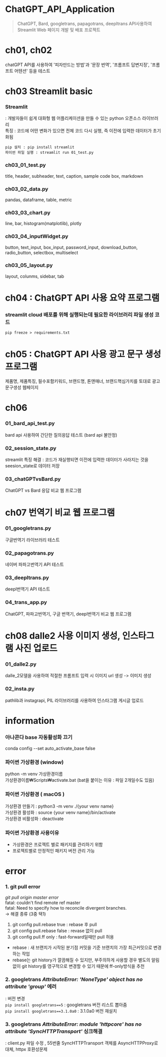 # ChatGPT_API_Application

> ChatGPT, Bard, googletrans, papagotrans, deepltrans API사용하여 Streamlit Web 페이지 개발 및 배포 프로젝트

# ch01, ch02

chatGPT API를 사용하여 '피자만드는 방법'과 '문장 번역', '프롬프트 답변지정', '프롬프트 어텐션' 등을 테스트

# ch03 Streamlit basic

### Streamlit

: 개발자들이 쉽게 대화형 웹 어플리케이션을 만들 수 있는 python 오픈소스 라이브러리  
특징 : 코드에 어떤 변화가 있으면 전체 코드 다시 실행, 즉 이전에 입력한 데이터가 초기화됨

```
pip 설치 : pip install streamlit
파이썬 파일 실행 : streamlit run 01_test.py
```

### ch03_01_test.py

title, header, subheader, text, caption, sample code box, markdown

### ch03_02_data.py

pandas, dataframe, table, metric

### ch03_03_chart.py

line, bar, histogram(matplotlib), plotly

### ch03_04_inputWidget.py

button, text_input, box_input, password_input, download_button, radio_button, selectbox, multiselect

### ch03_05_layout.py

layout, colunms, sidebar, tab

# ch04 : ChatGPT API 사용 요약 프로그램

### streamlit cloud 배포를 위해 실행되는데 필요한 라이브러리 파일 생성 코드

`pip freeze > requirements.txt`

# ch05 : ChatGPT API 사용 광고 문구 생성프로그램

제품명, 제품특징, 필수포함키워드, 브랜드명, 톤앤매너, 브랜드핵심가치를 토대로 광고문구생성 웹페이지

# ch06

### 01_bard_api_test.py

bard api 사용하여 간단한 질의응답 테스트 (bard api 불안정)

### 02_session_state.py

streamlit 특징 해결 : 코드가 재실행되면 이전에 입력한 데이터가 사라지는 것을 seesion_state로 데이터 저장

### 03_chatGPTvsBard.py

ChatGPT vs Bard 응답 비교 웹 프로그램

# ch07 번역기 비교 웹 프로그램

### 01_googletrans.py

구글번역기 라이브러리 테스트

### 02_papagotrans.py

네이버 파파고번역기 API 테스트

### 03_deepltrans.py

deepl번역기 API 테스트

### 04_trans_app.py

ChatGPT, 파파고번역기, 구글 번역기, deepl번역기 비교 웹 프로그램

# ch08 dalle2 사용 이미지 생성, 인스타그램 사진 업로드

### 01_dalle2.py

dalle_2모델을 사용하여 적절한 프롬프트 입력 시 이미지 url 생성 -> 이미지 생성

### 02_insta.py

pathlib과 instagrapi, PIL 라이브러리를 사용하여 인스타그램 게시글 업로드

# information

### 아나콘다 base 자동활성화 끄기

conda config --set auto_activate_base false

### 파이썬 가상환경 (window)

python -m venv 가상환경이름  
가상환경이름₩Scripts₩activate.bat (bat을 붙이는 이유 : 파일 2개일수도 있음)

### 파이썬 가상환경 ( macOS )

가상환경 만들기 : python3 -m venv ./{your venv name}  
가상환경 활성화 : source {your venv name}/bin/activate  
가상환경 비활성화 : deactivate

### 파이썬 가상환경 사용이유

- 가상환경은 프로젝트 별로 패키지를 관리하기 위함
- 프로젝트별로 안정적인 패키지 버전 관리 가능

# error

### 1. git pull error

_git pull origin master error_  
fatal: couldn't find remote ref master  
fatal: Need to specify how to reconcile divergent branches.  
-> 해결 종류 (3중 택1)

1. git config pull.rebase true : rebase 후 pull
2. git config pull.rebase false : revase 없이 pull
3. git config pull.ff only : fast-forward일때만 pull 허용

- rebase : 새 브랜치가 시작된 분기점 커밋을 기준 브랜치의 가장 최근커밋으로 변경하는 작업
- rebase는 git history가 깔끔해질 수 있지만, 부주의하게 사용할 경우 별도의 알림없이 git history를 영구적으로 변경할 수 있기 때문에 ff-only방식을 추천

### 2. googletrans _AttributeError: 'NoneType' object has no attribute 'group'_ 에러

: 버전 변경  
`pip install googletrans==5` : googletrans 버전 리스트 뽑아줌  
`pip install googletrans==3.1.0a0` : 3.1.0a0 버전 재설치

### 3. googletrans _AttributeError: module 'httpcore' has no attribute 'SyncHTTPTransport'_ 싱크해결

: client.py 파일 수정 , 55번줄 SyncHTTPTransport 객체를 AsyncHTTPProxy로 대체, httpx 호환성문제
